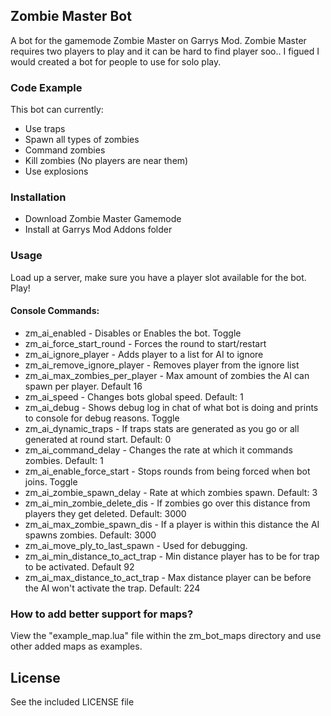 ## Zombie Master Bot
A bot for the gamemode Zombie Master on Garrys Mod.
Zombie Master requires two players to play and it can be hard to find player soo..
I figued I would created a bot for people to use for solo play.

### Code Example

This bot can currently:
* Use traps
* Spawn all types of zombies
* Command zombies
* Kill zombies (No players are near them)
* Use explosions

### Installation

* Download Zombie Master Gamemode
* Install at Garrys Mod Addons folder

### Usage

Load up a server, make sure you have a player slot available for the bot.
Play!

#### Console Commands: 
* zm_ai_enabled - Disables or Enables the bot. Toggle
* zm_ai_force_start_round - Forces the round to start/restart
* zm_ai_ignore_player - Adds player to a list for AI to ignore
* zm_ai_remove_ignore_player - Removes player from the ignore list
* zm_ai_max_zombies_per_player - Max amount of zombies the AI can spawn per player. Default 16
* zm_ai_speed - Changes bots global speed. Default: 1
* zm_ai_debug - Shows debug log in chat of what bot is doing and prints to console for debug reasons. Toggle
* zm_ai_dynamic_traps - If traps stats are generated as you go or all generated at round start. Default: 0
* zm_ai_command_delay - Changes the rate at which it commands zombies. Default: 1
* zm_ai_enable_force_start - Stops rounds from being forced when bot joins. Toggle
* zm_ai_zombie_spawn_delay - Rate at which zombies spawn. Default: 3 
* zm_ai_min_zombie_delete_dis - If zombies go over this distance from players they get deleted. Default: 3000
* zm_ai_max_zombie_spawn_dis - If a player is within this distance the AI spawns zombies. Default: 3000
* zm_ai_move_ply_to_last_spawn - Used for debugging.
* zm_ai_min_distance_to_act_trap - Min distance player has to be for trap to be activated. Default 92 
* zm_ai_max_distance_to_act_trap - Max distance player can be before the AI won't activate the trap. Default: 224

### How to add better support for maps?
View the "example_map.lua" file within the zm_bot_maps directory and use other added maps as examples.

License
----

See the included LICENSE file